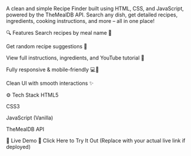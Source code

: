 A clean and simple Recipe Finder built using HTML, CSS, and JavaScript, powered by the TheMealDB API. Search any dish, get detailed recipes, ingredients, cooking instructions, and more – all in one place!

🔍 Features
Search recipes by meal name 🥘

Get random recipe suggestions 🎲

View full instructions, ingredients, and YouTube tutorial 🎥

Fully responsive & mobile-friendly 💻📱

Clean UI with smooth interactions ✨

⚙️ Tech Stack
HTML5

CSS3

JavaScript (Vanilla)

TheMealDB API

🚀 Live Demo
🔗 Click Here to Try It Out
(Replace with your actual live link if deployed)

